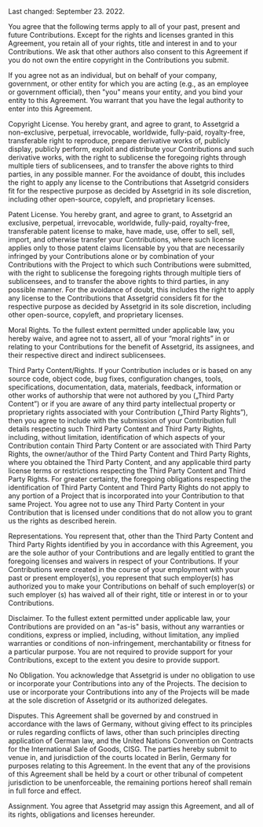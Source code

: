 Last changed: September 23. 2022.

You agree that the following terms apply to all of your past, present and future Contributions. Except for the rights and licenses granted in this Agreement, you retain all of your rights, title and interest in and to your Contributions. We ask that other authors also consent to this Agreement if you do not own the entire copyright in the Contributions you submit.

If you agree not as an individual, but on behalf of your company, government, or other entity for which you are acting (e.g., as an employee or government official), then "you" means your entity, and you bind your entity to this Agreement. You warrant that you have the legal authority to enter into this Agreement.

Copyright License. You hereby grant, and agree to grant, to Assetgrid a non-exclusive, perpetual, irrevocable, worldwide, fully-paid, royalty-free, transferable right to reproduce, prepare derivative works of, publicly display, publicly perform, exploit and distribute your Contributions and such derivative works, with the right to sublicense the foregoing rights through multiple tiers of sublicensees, and to transfer the above rights to third parties, in any possible manner. For the avoidance of doubt, this includes the right to apply any license to the Contributions that Assetgrid considers fit for the respective purpose as decided by Assetgrid in its sole discretion, including other open-source, copyleft, and proprietary licenses.

Patent License. You hereby grant, and agree to grant, to Assetgrid an exclusive, perpetual, irrevocable, worldwide, fully-paid, royalty-free, transferable patent license to make, have made, use, offer to sell, sell, import, and otherwise transfer your Contributions, where such license applies only to those patent claims licensable by you that are necessarily infringed by your Contributions alone or by combination of your Contributions with the Project to which such Contributions were submitted, with the right to sublicense the foregoing rights through multiple tiers of sublicensees, and to transfer the above rights to third parties, in any possible manner. For the avoidance of doubt, this includes the right to apply any license to the Contributions that Assetgrid considers fit for the respective purpose as decided by Assetgrid in its sole discretion, including other open-source, copyleft, and proprietary licenses.

Moral Rights. To the fullest extent permitted under applicable law, you hereby waive, and agree not to assert, all of your “moral rights” in or relating to your Contributions for the benefit of Assetgrid, its assignees, and their respective direct and indirect sublicensees.

Third Party Content/Rights. If your Contribution includes or is based on any source code, object code, bug fixes, configuration changes, tools, specifications, documentation, data, materials, feedback, information or other works of authorship that were not authored by you („Third Party Content”) or if you are aware of any third party intellectual property or proprietary rights associated with your Contribution („Third Party Rights”), then you agree to include with the submission of your Contribution full details respecting such Third Party Content and Third Party Rights, including, without limitation, identification of which aspects of your Contribution contain Third Party Content or are associated with Third Party Rights, the owner/author of the Third Party Content and Third Party Rights, where you obtained the Third Party Content, and any applicable third party license terms or restrictions respecting the Third Party Content and Third Party Rights. For greater certainty, the foregoing obligations respecting the identification of Third Party Content and Third Party Rights do not apply to any portion of a Project that is incorporated into your Contribution to that same Project. You agree not to use any Third Party Content in your Contribution that is licensed under conditions that do not allow you to grant us the rights as described herein.

Representations. You represent that, other than the Third Party Content and Third Party Rights identified by you in accordance with this Agreement, you are the sole author of your Contributions and are legally entitled to grant the foregoing licenses and waivers in respect of your Contributions. If your Contributions were created in the course of your employment with your past or present employer(s), you represent that such employer(s) has authorized you to make your Contributions on behalf of such employer(s) or such employer (s) has waived all of their right, title or interest in or to your Contributions.

Disclaimer. To the fullest extent permitted under applicable law, your Contributions are provided on an "as-is" basis, without any warranties or conditions, express or implied, including, without limitation, any implied warranties or conditions of non-infringement, merchantability or fitness for a particular purpose. You are not required to provide support for your Contributions, except to the extent you desire to provide support.

No Obligation. You acknowledge that Assetgrid is under no obligation to use or incorporate your Contributions into any of the Projects. The decision to use or incorporate your Contributions into any of the Projects will be made at the sole discretion of Assetgrid or its authorized delegates.

Disputes. This Agreement shall be governed by and construed in accordance with the laws of Germany, without giving effect to its principles or rules regarding conflicts of laws, other than such principles directing application of German law, and the United Nations Convention on Contracts for the International Sale of Goods, CISG. The parties hereby submit to venue in, and jurisdiction of the courts located in Berlin, Germany for purposes relating to this Agreement. In the event that any of the provisions of this Agreement shall be held by a court or other tribunal of competent jurisdiction to be unenforceable, the remaining portions hereof shall remain in full force and effect.

Assignment. You agree that Assetgrid may assign this Agreement, and all of its rights, obligations and licenses hereunder.
